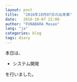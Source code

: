 ```yaml
---
layout: post
title:  "2016年10月07日の出来事"
date:   2016-10-07 22:00
author: "FUNABARA Masao"
lang: "ja"
categories: blog
tags: diary
---
```


本日は、

* システム開発

を行いました。
